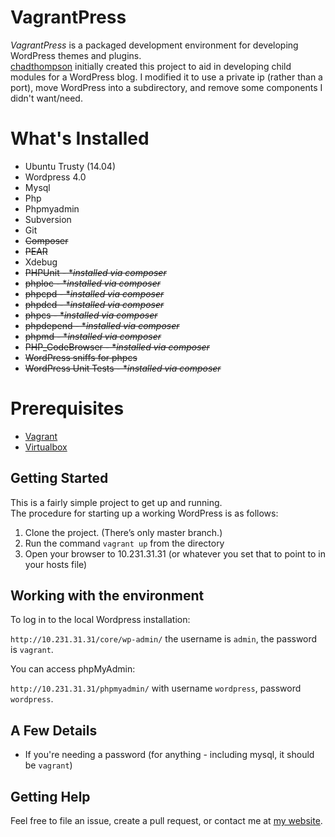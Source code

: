 # VagrantPress

*VagrantPress* is a packaged development environment for developing WordPress themes and plugins.  
[chadthompson] initially created this project to aid in developing child modules for a WordPress blog. I modified it to use a private ip (rather than a port), move WordPress into a subdirectory, and remove some components I didn't want/need.

# What's Installed

+ Ubuntu Trusty (14.04)
+ Wordpress 4.0
+ Mysql
+ Php
+ Phpmyadmin
+ Subversion
+ Git
+ ~~Composer~~
+ ~~PEAR~~
+ Xdebug
+ ~~PHPUnit - **installed via composer*~~
+ ~~phploc - **installed via composer*~~
+ ~~phpcpd - **installed via composer*~~
+ ~~phpdcd - **installed via composer*~~
+ ~~phpcs - **installed via composer*~~
+ ~~phpdepend - **installed via composer*~~
+ ~~phpmd - **installed via composer*~~
+ ~~PHP_CodeBrowser - **installed via composer*~~
+ ~~WordPress sniffs for phpcs~~
+ ~~WordPress Unit Tests - **installed via composer*~~

# Prerequisites

+ [Vagrant](http://www.vagrantup.com/downloads.html)
+ [Virtualbox](https://www.virtualbox.org/wiki/Downloads)

## Getting Started

This is a fairly simple project to get up and running.  
The procedure for starting up a working WordPress is as follows:

1. Clone the project.  (There’s only master branch.)
2. Run the command `vagrant up` from the directory
3. Open your browser to 10.231.31.31 (or whatever you set that to point to in your hosts file)

## Working with the environment

To log in to the local Wordpress installation:

`http://10.231.31.31/core/wp-admin/` the username is `admin`, the password is `vagrant`.

You can access phpMyAdmin:

`http://10.231.31.31/phpmyadmin/` with username `wordpress`, password `wordpress`.

## A Few Details

* If you're needing a password (for anything - including mysql, it should be `vagrant`)

## Getting Help

Feel free to file an issue, create a pull request, or contact me at [my website][chadthompson].

[chadthompson]: http://chadthompson.me
